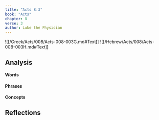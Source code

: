```yaml
---
title: "Acts 8:3"
book: "Acts"
chapter: 8
verse: 3
author: Luke the Physician
---
```

![[/Greek/Acts/008/Acts-008-003G.md#Text]]
![[/Hebrew/Acts/008/Acts-008-003H.md#Text]]

## Analysis

#### Words

#### Phrases

#### Concepts

## Reflections
